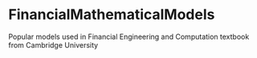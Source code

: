 # FinancialMathematicalModels
Popular models used in Financial Engineering and Computation textbook from Cambridge University
